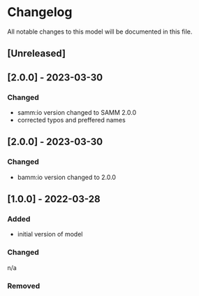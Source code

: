 # Changelog
All notable changes to this model will be documented in this file.

## [Unreleased]

## [2.0.0] - 2023-03-30
### Changed
- samm:io version changed to SAMM 2.0.0
- corrected typos and preffered names

## [2.0.0] - 2023-03-30
### Changed
- bamm:io version changed to 2.0.0

## [1.0.0] - 2022-03-28
### Added
- initial version of model

### Changed
n/a

### Removed

